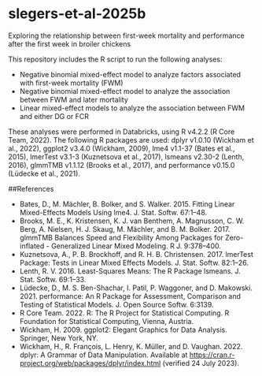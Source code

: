 # slegers-et-al-2025b
Exploring the relationship between first-week mortality and performance after the first week in broiler chickens

This repository includes the R script to run the following analyses:
- Negative binomial mixed-effect model to analyze factors associated with first-week mortality (FWM)
- Negative binomial mixed-effect model to analyze the association between FWM and later mortality
- Linear mixed-effect models to analyze the association between FWM and either DG or FCR

These analyses were performed in Databricks, using R v4.2.2 (R Core Team, 2022). The following R packages are used: dplyr v1.0.10 (Wickham et al., 2022), ggplot2 v3.4.0 (Wickham, 2009), lme4 v1.1-37 (Bates et al., 2015), lmerTest v3.1-3 (Kuznetsova et al., 2017), lsmeans v2.30-2 (Lenth, 2016), glmmTMB v1.1.12 (Brooks et al., 2017), and performance v0.15.0 (Lüdecke et al., 2021).

##References

- Bates, D., M. Mächler, B. Bolker, and S. Walker. 2015. Fitting Linear Mixed-Effects Models Using lme4. J. Stat. Softw. 67:1–48.
- Brooks, M. E., K. Kristensen, K. J. van Benthem, A. Magnusson, C. W. Berg, A. Nielsen, H. J. Skaug, M. Mächler, and B. M. Bolker. 2017. glmmTMB Balances Speed and Flexibility Among Packages for Zero-inflated - Generalized Linear Mixed Modeling. R J. 9:378–400.
- Kuznetsova, A., P. B. Brockhoff, and R. H. B. Christensen. 2017. lmerTest Package: Tests in Linear Mixed Effects Models. J. Stat. Softw. 82:1–26.
- Lenth, R. V. 2016. Least-Squares Means: The R Package lsmeans. J. Stat. Softw. 69:1–33.
- Lüdecke, D., M. S. Ben-Shachar, I. Patil, P. Waggoner, and D. Makowski. 2021. performance: An R Package for Assessment, Comparison and Testing of Statistical Models. J. Open Source Softw. 6:3139.
- R Core Team. 2022. R: The R Project for Statistical Computing. R Foundation for Statistical Computing, Vienna, Austria.
- Wickham, H. 2009. ggplot2: Elegant Graphics for Data Analysis. Springer, New York, NY.
- Wickham, H., R. François, L. Henry, K. Müller, and D. Vaughan. 2022. dplyr: A Grammar of Data Manipulation. Available at https://cran.r-project.org/web/packages/dplyr/index.html (verified 24 July 2023).

